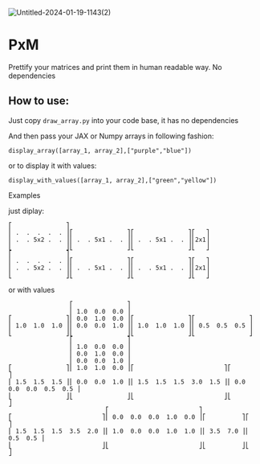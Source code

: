 ![Untitled-2024-01-19-1143(2)](https://github.com/PeterWaIIace/PxM/assets/40773550/1e1254e6-8315-4852-869d-535034cd744e)

# PxM
Prettify your matrices and print them in human readable way. No dependencies 

## How to use:
Just copy `draw_array.py` into your code base, it has no dependencies

And then pass your JAX or Numpy arrays in following fashion:
```
display_array([array_1, array_2],["purple","blue"])
```

or to display it with values:
```
display_with_values([array_1, array_2],["green","yellow"])
```

Examples

just diplay:
```
⎡               ⎤                                       
⎢ .  .  .  .  . ⎥⎡               ⎤⎡               ⎤⎡   ⎤
⎢ .  . 5x2 .  . ⎥⎢ .  . 5x1 .  . ⎥⎢ .  . 5x1 .  . ⎥⎢2x1⎥
⎣               ⎦⎣               ⎦⎣               ⎦⎣   ⎦
⎡               ⎤                                       
⎢ .  .  .  .  . ⎥⎡               ⎤⎡               ⎤⎡   ⎤
⎢ .  . 5x2 .  . ⎥⎢ .  . 5x1 .  . ⎥⎢ .  . 5x1 .  . ⎥⎢2x1⎥
⎣               ⎦⎣               ⎦⎣               ⎦⎣   ⎦

```
or with values
```
                 ⎡               ⎤                                  
                 ⎢ 1.0  0.0  0.0 ⎥                                  
⎡               ⎤⎢ 0.0  1.0  0.0 ⎥⎡               ⎤⎡               ⎤
⎢ 1.0  1.0  1.0 ⎥⎢ 0.0  0.0  1.0 ⎥⎢ 1.0  1.0  1.0 ⎥⎢ 0.5  0.5  0.5 ⎥
⎣               ⎦⎣               ⎦⎣               ⎦⎣               ⎦
                 ⎡               ⎤                                                      
                 ⎢ 1.0  0.0  0.0 ⎥                                                      
                 ⎢ 0.0  1.0  0.0 ⎥                                                      
                 ⎢ 0.0  0.0  1.0 ⎥                                                      
⎡               ⎤⎢ 1.0  1.0  0.0 ⎥⎡                         ⎤⎡                         ⎤
⎢ 1.5  1.5  1.5 ⎥⎢ 0.0  0.0  1.0 ⎥⎢ 1.5  1.5  1.5  3.0  1.5 ⎥⎢ 0.0  0.0  0.0  0.5  0.5 ⎥
⎣               ⎦⎣               ⎦⎣                         ⎦⎣                         ⎦
                           ⎡                         ⎤                        
⎡                         ⎤⎢ 0.0  0.0  0.0  1.0  0.0 ⎥⎡          ⎤⎡          ⎤
⎢ 1.5  1.5  1.5  3.5  2.0 ⎥⎢ 1.0  0.0  0.0  1.0  1.0 ⎥⎢ 3.5  7.0 ⎥⎢ 0.5  0.5 ⎥
⎣                         ⎦⎣                         ⎦⎣          ⎦⎣          ⎦
```
